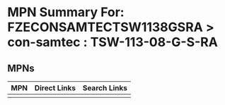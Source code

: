 



# MPN Summary For: FZECONSAMTECTSW1138GSRA > con-samtec : TSW-113-08-G-S-RA

## MPNs
  

|MPN|Direct Links|Search Links|
| :--- | :--- | :--- |
||||
